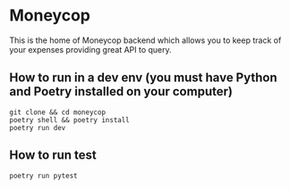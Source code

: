 # Moneycop
This is the home of Moneycop backend which allows you to keep track of your expenses providing great API to query. 

## How to run in a dev env (you must have Python and Poetry installed on your computer) 

```
git clone && cd moneycop
poetry shell && poetry install
poetry run dev
```

## How to run test
```
poetry run pytest
```
